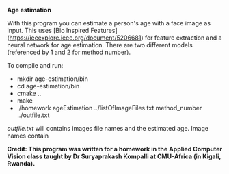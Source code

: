 **Age estimation**

With this program you can estimate a person's age with a face image as input. This uses [Bio Inspired Features] (https://ieeexplore.ieee.org/document/5206681) for feature extraction and a neural network for age estimation. There are two different models (referenced by 1 and 2 for method number). 

To compile and run:

- mkdir age-estimation/bin
- cd  age-estimation/bin
- cmake ..
- make
- ./homework ageEstimation ../listOfImageFiles.txt method_number ../outfile.txt

*outfile.txt* will contains images file names and the estimated age. Image names contain 

**Credit: This program was written for a homework in the Applied Computer Vision class taught by Dr Suryaprakash Kompalli at CMU-Africa (in Kigali, Rwanda).**
